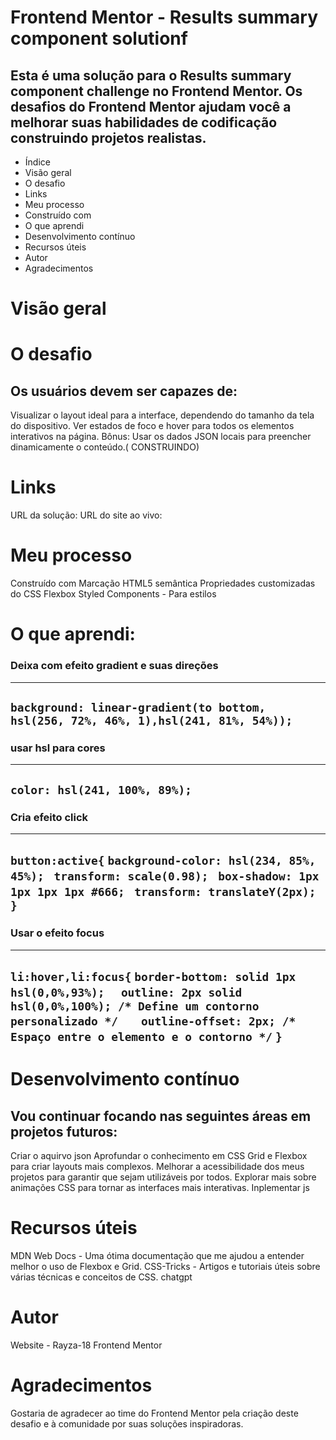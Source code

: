 
 # Frontend Mentor - Results summary component solutionf
## Esta é uma solução para o Results summary component challenge no Frontend Mentor. Os desafios do Frontend Mentor ajudam você a melhorar suas habilidades de codificação construindo projetos realistas.

* Índice
* Visão geral
* O desafio
* Links
* Meu processo
* Construído com
* O que aprendi
* Desenvolvimento contínuo
* Recursos úteis
* Autor
* Agradecimentos

# Visão geral

# O desafio

## Os usuários devem ser capazes de:

Visualizar o layout ideal para a interface, dependendo do tamanho da tela do dispositivo.
Ver estados de foco e hover para todos os elementos interativos na página.
Bônus: Usar os dados JSON locais para preencher dinamicamente o conteúdo.( CONSTRUINDO)



# Links
URL da solução: 
URL do site ao vivo: 

# Meu processo
Construído com
Marcação HTML5 semântica
Propriedades customizadas do CSS
Flexbox
Styled Components - Para estilos

# O que aprendi:
### Deixa com efeito gradient e suas direções
------------------------------
```background: linear-gradient(to bottom, hsl(256, 72%, 46%, 1),hsl(241, 81%, 54%)); ```
-------------------------------------
### usar hsl para cores
-------------------------------------
```color: hsl(241, 100%, 89%);```
------------------------------------
### Cria efeito click 
-------------------------------------

```button:active{```
        ```background-color: hsl(234, 85%, 45%); ```
        ```transform: scale(0.98); ```
        ```box-shadow: 1px 1px 1px 1px #666; ```
        ```transform: translateY(2px); ```
```}```
----------------------------------------------
### Usar o efeito focus
---------------------------------------------
```li:hover,li:focus{```
  ```border-bottom: solid 1px hsl(0,0%,93%);```
```  outline: 2px solid hsl(0,0%,100%); /* Define um contorno personalizado */```
 ```   outline-offset: 2px; /* Espaço entre o elemento e o contorno */```
```}```
--------------------------------------------------------------------------

# Desenvolvimento contínuo
## Vou continuar focando nas seguintes áreas em projetos futuros:

Criar o aquirvo json 
Aprofundar o conhecimento em CSS Grid e Flexbox para criar layouts mais complexos.
Melhorar a acessibilidade dos meus projetos para garantir que sejam utilizáveis por todos.
Explorar mais sobre animações CSS para tornar as interfaces mais interativas.
Inplementar js

# Recursos úteis
MDN Web Docs - Uma ótima documentação que me ajudou a entender melhor o uso de Flexbox e Grid.
CSS-Tricks - Artigos e tutoriais úteis sobre várias técnicas e conceitos de CSS.
chatgpt

# Autor
Website - Rayza-18
Frontend Mentor 

# Agradecimentos
Gostaria de agradecer ao time do Frontend Mentor pela criação deste desafio e à comunidade por suas soluções inspiradoras. 
